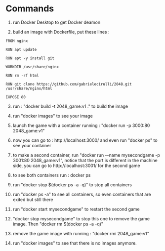 # Commands

1. run Docker Desktop to get Docker deamon

2. build an image with Dockerfile, put these lines : 

```
FROM nginx

RUN apt update

RUN apt -y install git

WORKDIR /usr/share/nginx

RUN rm -rf html

RUN git clone https://github.com/gabrielecirulli/2048.git /usr/share/nginx/html

EXPOSE 80

```

3. run : "docker build -t 2048_game:v1 ." to build the image

4. run "docker images" to see your image

5. launch the game with a container running : "docker run -p 3000:80 2048_game:v1"

6. now you can go to : http://localhost:3000/ and even run "docker ps" to see your container

7. to make a second container, run "docker run --name mysecondgame -p 3001:80 2048_game:v1", notice that the port is different in the machine side, you can go to http://localhost:3001/ for the second game

8. to see both containers run : docker ps

9. run "docker stop $(docker ps -a -q)" to stop all containers

10. run "docker ps -a" to see all containers, so even containers that are exited but still there

11. run "docker start mysecondgame" to restart the second game

12. "docker stop mysecondgame" to stop this one to remove the game image. Then "docker rm $(docker ps -a -q)"

13. remove the game image with running : "docker rmi 2048_game:v1"

14. run "docker images" to see that there is no images anymore.




